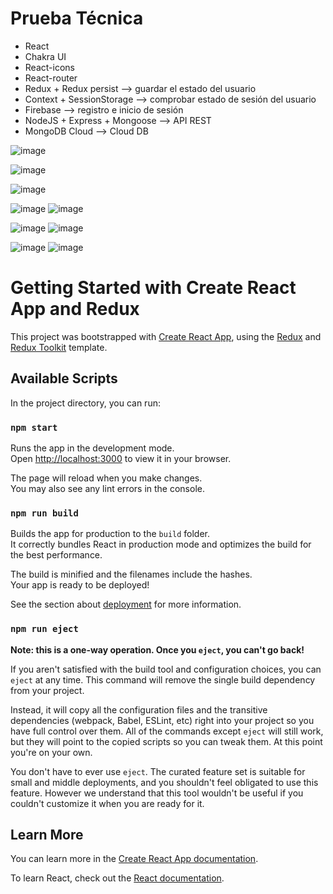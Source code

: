 # Prueba Técnica 

* React 
* Chakra UI
* React-icons
* React-router
* Redux + Redux persist --> guardar el estado del usuario 
* Context + SessionStorage --> comprobar estado de sesión del usuario
* Firebase --> registro e inicio de sesión
* NodeJS + Express + Mongoose --> API REST
* MongoDB Cloud --> Cloud DB

![image](https://user-images.githubusercontent.com/51823158/187197660-bf84dbd6-71af-4dcd-866f-58795542bfa7.png)

![image](https://user-images.githubusercontent.com/51823158/187197723-e32d9cf7-c319-4a17-8384-7e8a9516f1dc.png)

![image](https://user-images.githubusercontent.com/51823158/187197756-c6958aeb-cf05-4f46-b807-3b4ed16982d5.png)

![image](https://user-images.githubusercontent.com/51823158/187197167-d75858ed-9ee2-4402-9486-62f56bdd3caf.png)
![image](https://user-images.githubusercontent.com/51823158/187197340-26f506a3-0ef1-4a53-88a3-6b08e8337c3a.png)

![image](https://user-images.githubusercontent.com/51823158/187197050-9c842bf6-eae1-4536-86ba-47edb95037c7.png)
![image](https://user-images.githubusercontent.com/51823158/187197123-2ffa891e-c9ba-4e83-89e8-78a1cb93c82e.png)

![image](https://user-images.githubusercontent.com/51823158/187197478-55e350bc-a6ae-4e46-9f55-ce26e576032a.png)
![image](https://user-images.githubusercontent.com/51823158/187197553-a5c11dd8-a4c7-42ad-bd28-05594a120356.png)





# Getting Started with Create React App and Redux

This project was bootstrapped with [Create React App](https://github.com/facebook/create-react-app), using the [Redux](https://redux.js.org/) and [Redux Toolkit](https://redux-toolkit.js.org/) template.

## Available Scripts

In the project directory, you can run:

### `npm start`

Runs the app in the development mode.\
Open [http://localhost:3000](http://localhost:3000) to view it in your browser.

The page will reload when you make changes.\
You may also see any lint errors in the console.

### `npm run build`

Builds the app for production to the `build` folder.\
It correctly bundles React in production mode and optimizes the build for the best performance.

The build is minified and the filenames include the hashes.\
Your app is ready to be deployed!

See the section about [deployment](https://facebook.github.io/create-react-app/docs/deployment) for more information.

### `npm run eject`

**Note: this is a one-way operation. Once you `eject`, you can't go back!**

If you aren't satisfied with the build tool and configuration choices, you can `eject` at any time. This command will remove the single build dependency from your project.

Instead, it will copy all the configuration files and the transitive dependencies (webpack, Babel, ESLint, etc) right into your project so you have full control over them. All of the commands except `eject` will still work, but they will point to the copied scripts so you can tweak them. At this point you're on your own.

You don't have to ever use `eject`. The curated feature set is suitable for small and middle deployments, and you shouldn't feel obligated to use this feature. However we understand that this tool wouldn't be useful if you couldn't customize it when you are ready for it.

## Learn More

You can learn more in the [Create React App documentation](https://facebook.github.io/create-react-app/docs/getting-started).

To learn React, check out the [React documentation](https://reactjs.org/).
